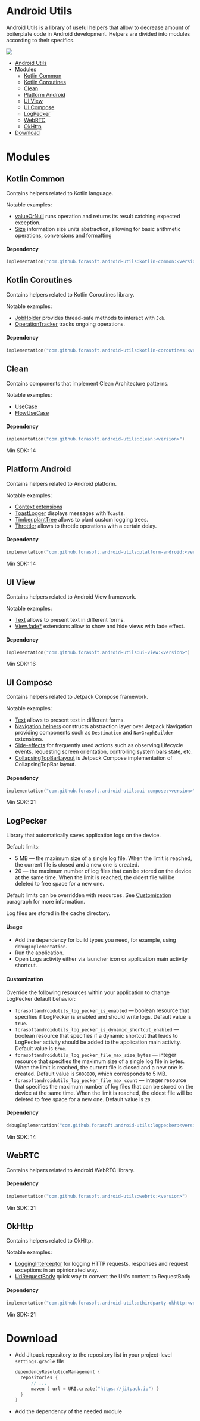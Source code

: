 # Android Utils

Android Utils is a library of useful helpers that allow to decrease amount of
boilerplate code in Android development. Helpers are divided into modules according to
their specifics.

[![](https://jitpack.io/v/forasoft/android-utils.svg)](https://jitpack.io/#forasoft/android-utils)

* [Android Utils](#android-utils)
* [Modules](#modules)
  * [Kotlin Common](#kotlin-common)
  * [Kotlin Coroutines](#kotlin-coroutines)
  * [Clean](#clean)
  * [Platform Android](#platform-android)
  * [UI View](#ui-view)
  * [UI Compose](#ui-compose)
  * [LogPecker](#logpecker)
  * [WebRTC](#webrtc)
  * [OkHttp](#okhttp)
* [Download](#download)

# Modules

## Kotlin Common

Contains helpers related to Kotlin language.

Notable examples:

* [valueOrNull](kotlin/common/src/main/java/com/forasoft/androidutils/kotlin/common/nullability/ValueOrNull.kt)
  runs operation and returns its result catching expected exception.
* [Size](kotlin/common/src/main/java/com/forasoft/androidutils/kotlin/common/size)
  information size units abstraction, allowing for basic arithmetic operations, conversions and
  formatting

#### Dependency

```kotlin
implementation("com.github.forasoft.android-utils:kotlin-common:<version>")
```

## Kotlin Coroutines

Contains helpers related to Kotlin Coroutines library.

Notable examples:

* [JobHolder](kotlin/coroutines/src/main/java/com/forasoft/androidutils/kotlin/coroutines/JobHolder.kt)
  provides thread-safe methods to interact with `Job`.
* [OperationTracker](kotlin/coroutines/src/main/java/com/forasoft/androidutils/kotlin/coroutines/operationtracker/OperationTracker.kt)
  tracks ongoing operations.

#### Dependency

```kotlin
implementation("com.github.forasoft.android-utils:kotlin-coroutines:<version>")
```

## Clean

Contains components that implement Clean Architecture patterns.

Notable examples:

* [UseCase](clean/src/main/java/com/forasoft/androidutils/clean/usecase/UseCase.kt)
* [FlowUseCase](clean/src/main/java/com/forasoft/androidutils/clean/usecase/FlowUseCase.kt)

#### Dependency

```kotlin
implementation("com.github.forasoft.android-utils:clean:<version>")
```

Min SDK: 14

## Platform Android

Contains helpers related to Android platform.

Notable examples:

* [Context extensions](platform/android/src/main/java/com/forasoft/androidutils/platform/android/Context.kt)
* [ToastLogger](platform/android/src/main/java/com/forasoft/androidutils/platform/android/ToastLogger.kt)
  displays messages with `Toast`s.
* [Timber.plantTree](platform/android/src/main/java/com/forasoft/androidutils/platform/android/TimberTree.kt)
  allows to plant custom logging trees.
* [Throttler](platform/android/src/main/java/com/forasoft/androidutils/platform/android/Throttler.kt)
  allows to throttle operations with a certain delay.

#### Dependency

```kotlin
implementation("com.github.forasoft.android-utils:platform-android:<version>")
```

Min SDK: 14

## UI View

Contains helpers related to Android View framework.

Notable examples:

* [Text](ui/view/src/main/java/com/forasoft/androidutils/ui/view/Text.kt) allows to present text
  in different forms.
* [View.fade*](ui/view/src/main/java/com/forasoft/androidutils/ui/view/visibility/Fade.kt)
  extensions allow to show and hide views with fade effect.

#### Dependency

```kotlin
implementation("com.github.forasoft.android-utils:ui-view:<version>")
```

Min SDK: 16

## UI Compose

Contains helpers related to Jetpack Compose framework.

Notable examples:

* [Text](ui/compose/src/main/java/com/forasoft/androidutils/ui/compose/Text.kt) allows to present
  text in different forms.
* [Navigation helpers](ui/compose/src/main/java/com/forasoft/androidutils/ui/compose/navigation)
  constructs abstraction layer over Jetpack Navigation providing components such as
  `Destination` and `NavGraphBuilder` extensions.
* [Side-effects](ui/compose/src/main/java/com/forasoft/androidutils/ui/compose/effect)
  for frequently used actions such as observing Lifecycle events, requesting screen orientation,
  controlling system bars state, etc.
* [CollapsingTopBarLayout](ui/compose/src/main/java/com/forasoft/androidutils/ui/compose/collapsingtopbar/CollapsingTopBarLayout.kt)
  is Jetpack Compose implementation of CollapsingTopBar layout.

#### Dependency

```kotlin
implementation("com.github.forasoft.android-utils:ui-compose:<version>")
```

Min SDK: 21

## LogPecker

Library that automatically saves application logs on the device.

Default limits:

* 5 MB — the maximum size of a single log file. When the limit is reached, the current file is
  closed and a new one is created.
* 20 — the maximum number of log files that can be stored on the device at the same time.
  When the limit is reached, the oldest file will be deleted to free space for a new one.

Default limits can be overridden with resources. See [Customization](#customization)
paragraph for more information.

Log files are stored in the cache directory.

#### Usage

* Add the dependency for build types you need, for example, using `debugImplementation`.
* Run the application.
* Open Logs activity either via launcher icon or application main activity shortcut.

#### Customization

Override the following resources within your application to change LogPecker default behavior:

* `forasoftandroidutils_log_pecker_is_enabled` — boolean resource that specifies if LogPecker
  is enabled and should write logs. Default value is `true`.
* `forasoftandroidutils_log_pecker_is_dynamic_shortcut_enabled` — boolean resource that specifies
  if a dynamic shortcut that leads to LogPecker activity should be added to the application
  main activity. Default value is `true`.
* `forasoftandroidutils_log_pecker_file_max_size_bytes` — integer resource that specifies the
  maximum size of a single log file in bytes. When the limit is reached, the current file is closed
  and a new one is created. Default value is `5000000`, which corresponds to 5 MB.
* `forasoftandroidutils_log_pecker_file_max_count` — integer resource that specifies the maximum
  number of log files that can be stored on the device at the same time. When the limit is reached,
  the oldest file will be deleted to free space for a new one. Default value is `20`.

#### Dependency

```kotlin
debugImplementation("com.github.forasoft.android-utils:logpecker:<version>")
```

Min SDK: 14

## WebRTC

Contains helpers related to Android WebRTC library.

#### Dependency

```kotlin
implementation("com.github.forasoft.android-utils:webrtc:<version>")
```

Min SDK: 21

## OkHttp

Contains helpers related to OkHttp.

Notable examples:

* [LoggingInterceptor](thirdparty/okhttp/src/main/java/com/forasoft/androidutils/thirdparty/okhttp/logging/LoggingInterceptor.kt)
  for logging HTTP requests, responses and request exceptions in an opinionated way.
* [UriRequestBody](thirdparty/okhttp/src/main/java/com/forasoft/androidutils/thirdparty/okhttp/UriRequestBody.kt)
  quick way to convert the Uri's content to RequestBody

#### Dependency

```kotlin
implementation("com.github.forasoft.android-utils:thirdparty-okhttp:<version>")
```

Min SDK: 21

# Download

* Add Jitpack repository to the repository list in your project-level `settings.gradle` file
  ```kotlin
  dependencyResolutionManagement {
    repositories {
        // ...
        maven { url = URI.create("https://jitpack.io") }
    }
  }
  ```
* Add the dependency of the needed module
